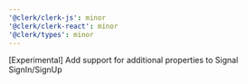 ```yaml
---
'@clerk/clerk-js': minor
'@clerk/clerk-react': minor
'@clerk/types': minor
---
```


[Experimental] Add support for additional properties to Signal SignIn/SignUp
